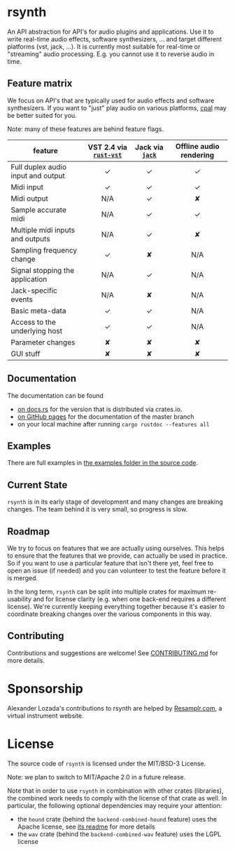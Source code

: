 # rsynth

An API abstraction for API's for audio plugins and applications.
Use it to write real-time audio effects, software synthesizers, ... and target different platforms
(vst, jack, ...).
It is currently most suitable for real-time or "streaming" audio processing.
E.g. you cannot use it to reverse audio in time.

## Feature matrix

We focus on API's that are typically used for audio effects and software synthesizers.
If you want to "just" play audio on various platforms, [cpal](https://crates.io/crates/cpal) may
be better suited for you.

Note: many of these features are behind feature flags.

| feature |  VST 2.4 via [`rust-vst`]      | Jack via [`jack`] | Offline audio rendering |
|---------|:------------------------------:|:-----------------:|:-----------------------:|
| Full duplex audio input and output |  ✓  |        ✓          |           ✓             |
| Midi input                         |  ✓  |        ✓          |           ✓             |
| Midi output                        | N/A |        ✓          |           ✘             |
| Sample accurate midi               | N/A |        ✓          |           ✓             |
| Multiple midi inputs and outputs   | N/A |        ✓          |           ✘             |
| Sampling frequency change          |  ✓  |        ✘          |          N/A            |
| Signal stopping the application    | N/A |        ✓          |          N/A            |
| Jack-specific events               | N/A |        ✘          |          N/A            |
| Basic meta-data                    |  ✓  |        ✓          |          N/A            |
| Access to the underlying host      |  ✓  |        ✓          |          N/A            |
| Parameter changes                  |  ✘  |        ✘          |           ✘             |
| GUI stuff                          |  ✘  |        ✘          |           ✘             |

## Documentation

The documentation can be found
* [on docs.rs](https://docs.rs/rsynth/) for the version that is distributed via crates.io.
* [on GitHub pages](https://pieterpenninckx.github.io/rsynth/rsynth) for the documentation of the master branch
* on your local machine after running `cargo rustdoc --features all`

## Examples
There are full examples in 
[the examples folder in the source code](https://github.com/PieterPenninckx/rsynth/tree/master/examples).


## Current State

`rsynth` is in its early stage of development and many changes are breaking changes.
The team behind it is very small, so progress is slow.

## Roadmap

We try to focus on features that we are actually using ourselves.
This helps to ensure that the features that we provide, can actually be used in practice.
So if you want to use a particular feature that isn't there yet, feel free to open an issue (if
needed) and you can volunteer to test the feature before it is merged.

In the long term, `rsynth` can be split into multiple crates for maximum re-usability
and for license clarity (e.g. when one back-end requires a different license).
We're currently keeping everything together because it's easier to coordinate breaking changes
over the various components in this way.

## Contributing

Contributions and suggestions are welcome!
See [CONTRIBUTING.md](CONTRIBUTING.md) for more details.

# Sponsorship

Alexander Lozada's contributions to rsynth are helped by [Resamplr.com](https://resamplr.com/), a virtual instrument website.

# License 

The source code of `rsynth` is licensed under the MIT/BSD-3 License.

Note: we plan to switch to MIT/Apache 2.0 in a future release.

Note that in order to use `rsynth` in combination with other crates (libraries), the combined work needs
to comply with the license of that crate as well. In particular, the following optional dependencies may require your attention:
* the `hound` crate (behind the `backend-combined-hound` feature) uses the Apache license, see [its readme](https://github.com/ruuda/hound#license) for more details
* the `wav` crate (behind the `backend-combined-wav` feature) uses the LGPL license

[`rust-vst`]: https://github.com/RustAudio/vst-rs
[`jack`]:https://crates.io/crates/jack
